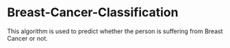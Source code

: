 # Breast-Cancer-Classification
This algorithm is used to predict whether the person is suffering from Breast Cancer or not.
